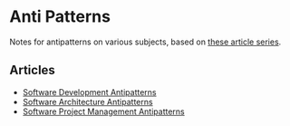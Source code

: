 # Anti Patterns

Notes for antipatterns on various subjects, based on [these article series](https://sourcemaking.com/antipatterns).

## Articles
 * [Software Development Antipatterns](./sw-dev)
 * [Software Architecture Antipatterns](./sw-architecture)
 * [Software Project Management Antipatterns](./sw-projectmgmt)


